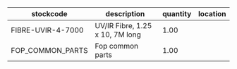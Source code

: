 |stockcode|description|quantity|location|
|---------|-----------|--------|--------|
|FIBRE-UVIR-4-7000|UV/IR Fibre, 1.25 x 10, 7M long|1.00||
|FOP_COMMON_PARTS|Fop common parts|1.00||
